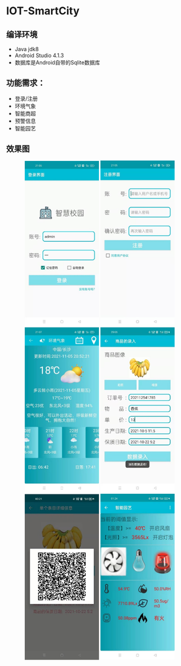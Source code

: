 # IOT-SmartCity

## 编译环境

- Java jdk8
- Android Studio 4.1.3
- 数据库是Android自带的Sqlite数据库

## 功能需求：

- 登录/注册
- 环境气象
- 智能商超
- 预警信息
- 智能园艺



## 效果图

<center>
    <img src="img/login.jpg" alt="Alt Tesxt" style="width:200px;" />
     <img src="img/register.jpg" alt="Alt Tesxt" style="width:200px;" />
     <img src="img/env.jpg" alt="Alt Tesxt" style="width:200px;" />
     <img src="img/mark.jpg" alt="Alt Tesxt" style="width:200px;" />
     <img src="img/qr.jpg" alt="Alt Tesxt" style="width:200px;" />
     <img src="img/iot.jpg" alt="Alt Tesxt" style="width:200px;" />
</center>





